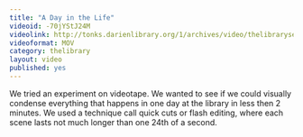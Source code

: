 ```yaml
---
title: "A Day in the Life"
videoid: -70jYStJ24M
videolink: http://tonks.darienlibrary.org/1/archives/video/thelibraryseries/s01e07-tl-a_day_in_the_life.mov
videoformat: MOV
category: thelibrary
layout: video
published: yes
---
```


We tried an experiment on videotape. We wanted to see if we could visually condense everything that happens in one day at the library in less then 2 minutes. We used a technique call quick cuts or flash editing, where each scene lasts not much longer than one 24th of a second.